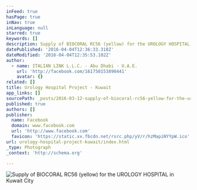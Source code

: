 ```yaml
---
inFeed: true
hasPage: true
inNav: true
inLanguage: null
starred: true
keywords: []
description: Supply of BIOCORAL RC56 (yellow) for the UROLOGY HOSPITAL in Kuwait City
datePublished: '2016-04-04T12:36:33.318Z'
dateModified: '2016-04-04T12:35:53.102Z'
author:
  - name: ITALIAN LINK L.L.C. - Abu Dhabi - U.A.E.
    url: 'http://facebook.com/161750153890441'
    avatar: {}
related: []
title: Urology Hospital Project - Kuwait
app_links: []
sourcePath: _posts/2016-03-12-supply-of-biocoral-rc56-yellow-for-the-urology-hospital-in.md
published: true
authors: []
publisher:
  name: Facebook
  domain: www.facebook.com
  url: 'http://www.facebook.com'
  favicon: 'https://static.xx.fbcdn.net/rsrc.php/yV/r/hzMapiNYYpW.ico'
url: urology-hospital-project-kuwait/index.html
_type: Photograph
_context: 'http://schema.org'

---
```

![Supply of BIOCORAL RC56 &lpar;yellow&rpar; for the UROLOGY HOSPITAL in Kuwait City](https://scontent.xx.fbcdn.net/hphotos-frc3/t31.0-0/p180x540/919410_539677322764387_823407179_o.jpg)